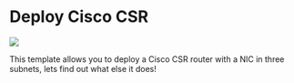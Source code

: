 # Deploy Cisco CSR

<a href="https://portal.azure.com/#create/Microsoft.Template/uri/https%3A%2F%2Fraw.githubusercontent.com%2Fsaminnes%2FARM_Learning%2Fmaster%2FCisco%2Fazuredeploy.json" target="_blank">
    <img src="http://azuredeploy.net/deploybutton.png"/>
</a>

This template allows you to deploy a Cisco CSR router with a NIC in three subnets, lets find out what else it does!

